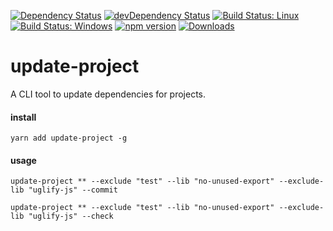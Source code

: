 [![Dependency Status](https://david-dm.org/plantain-00/update-project.svg)](https://david-dm.org/plantain-00/update-project)
[![devDependency Status](https://david-dm.org/plantain-00/update-project/dev-status.svg)](https://david-dm.org/plantain-00/update-project#info=devDependencies)
[![Build Status: Linux](https://travis-ci.org/plantain-00/update-project.svg?branch=master)](https://travis-ci.org/plantain-00/update-project)
[![Build Status: Windows](https://ci.appveyor.com/api/projects/status/github/plantain-00/update-project?branch=master&svg=true)](https://ci.appveyor.com/project/plantain-00/update-project/branch/master)
[![npm version](https://badge.fury.io/js/update-project.svg)](https://badge.fury.io/js/update-project)
[![Downloads](https://img.shields.io/npm/dm/update-project.svg)](https://www.npmjs.com/package/update-project)

# update-project
A CLI tool to update dependencies for projects.

#### install

`yarn add update-project -g`

#### usage

`update-project ** --exclude "test" --lib "no-unused-export" --exclude-lib "uglify-js" --commit`

`update-project ** --exclude "test" --lib "no-unused-export" --exclude-lib "uglify-js" --check`
